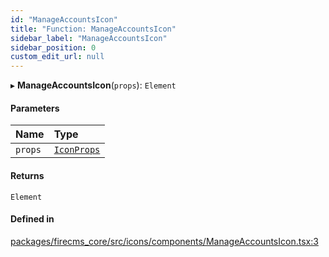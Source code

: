 ```yaml
---
id: "ManageAccountsIcon"
title: "Function: ManageAccountsIcon"
sidebar_label: "ManageAccountsIcon"
sidebar_position: 0
custom_edit_url: null
---
```


▸ **ManageAccountsIcon**(`props`): `Element`

#### Parameters

| Name | Type |
| :------ | :------ |
| `props` | [`IconProps`](../types/IconProps.md) |

#### Returns

`Element`

#### Defined in

[packages/firecms_core/src/icons/components/ManageAccountsIcon.tsx:3](https://github.com/FireCMSco/firecms/blob/d45f3739/packages/firecms_core/src/icons/components/ManageAccountsIcon.tsx#L3)
